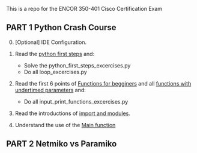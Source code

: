 This is a repo for the ENCOR 350-401 Cisco Certification Exam

## PART 1 Python Crash Course

0. [Optional] IDE Configuration.

1. Read the [python first steps](https://realpython.com/python-first-steps/) and:
    - Solve the python_first_steps_excercises.py
    - Do all loop_excercises.py 

2. Read the first 6 points of [Functions for begginers](https://towardsdatascience.com/python-for-beginners-functions-2e4534f0ae9d) and all [functions with undertimed parameters](https://www.geeksforgeeks.org/args-kwargs-python/) and:
    - Do all input_print_functions_excercises.py

3. Read the introductions of [import and modules](https://www.programiz.com/python-programming/modules).

4. Understand the use of the [Main function](https://realpython.com/python-main-function/)

## PART 2 Netmiko vs Paramiko
